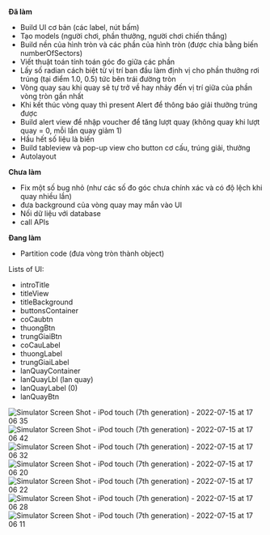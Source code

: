**Đã làm**
- Build UI cơ bản (các label, nút bấm)
- Tạo models (người chơi, phần thưởng, người chơi chiến thắng)
- Build nền của hình tròn và các phần của hình tròn (được chia bằng biến numberOfSectors)
- Viết thuật toán tính toán góc đo giữa các phần
- Lấy số radian cách biệt từ vị trí ban đầu làm định vị cho phần thưởng rơi trúng (tại điểm 1.0, 0.5) tức bên trái đường tròn
- Vòng quay sau khi quay sẽ tự trở về hay nhảy đến vị trí giữa của phần vòng tròn gần nhất
- Khi kết thúc vòng quay thì present Alert để thông báo giải thưởng trúng được
- Build alert view để nhập voucher để tăng lượt quay (không quay khi lượt quay = 0, mỗi lần quay giảm 1)
- Hầu hết số liệu là biến
- Build tableview và pop-up view cho button cơ cấu, trúng giải, thưởng
- Autolayout

**Chưa làm**
- Fix một số bug nhỏ (như các số đo góc chưa chính xác và có độ lệch khi quay nhiều lần)
- đưa background của vòng quay may mắn vào UI
- Nối dữ liệu với database
- call APIs

**Đang làm**
- Partition code (đưa vòng tròn thành object)

Lists of UI:
- introTitle
- titleView
- titleBackground
- buttonsContainer
- coCaubtn
- thuongBtn
- trungGiaiBtn
- coCauLabel
- thuongLabel
- trungGiaiLabel
- lanQuayContainer
- lanQuayLbl (lan quay)
- lanQuayLabel (0)
- lanQuayBtn

![Simulator Screen Shot - iPod touch (7th generation) - 2022-07-15 at 17 06 35](https://user-images.githubusercontent.com/91571142/179202883-27d6f3c3-5ccd-45b3-a795-2148ed3ca4a5.png)
![Simulator Screen Shot - iPod touch (7th generation) - 2022-07-15 at 17 06 42](https://user-images.githubusercontent.com/91571142/179202889-2ba935f9-768b-4fc4-83fc-0bf8ea1baa7a.png)
![Simulator Screen Shot - iPod touch (7th generation) - 2022-07-15 at 17 06 32](https://user-images.githubusercontent.com/91571142/179202896-e36055fb-38c5-4e33-92eb-79485b99e1e3.png)
![Simulator Screen Shot - iPod touch (7th generation) - 2022-07-15 at 17 06 20](https://user-images.githubusercontent.com/91571142/179202898-6aba9b8a-d6a6-4579-9b60-56934f4f8f35.png)
![Simulator Screen Shot - iPod touch (7th generation) - 2022-07-15 at 17 06 22](https://user-images.githubusercontent.com/91571142/179202901-d090b404-a4f7-4013-a3bf-99a505796496.png)
![Simulator Screen Shot - iPod touch (7th generation) - 2022-07-15 at 17 06 28](https://user-images.githubusercontent.com/91571142/179202903-eb05c611-fd23-4674-805a-573096986e00.png)
![Simulator Screen Shot - iPod touch (7th generation) - 2022-07-15 at 17 06 11](https://user-images.githubusercontent.com/91571142/179202909-03a05efa-c0d8-41d5-be42-4cd5f842321a.png)

